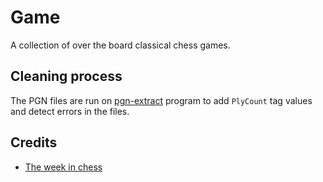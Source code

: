 # Game
A collection of over the board classical chess games.

## Cleaning process

The PGN files are run on [pgn-extract](https://www.cs.kent.ac.uk/people/staff/djb/pgn-extract/) program to add `PlyCount` tag values and detect errors in the files.


## Credits

* [The week in chess](https://theweekinchess.com/)
